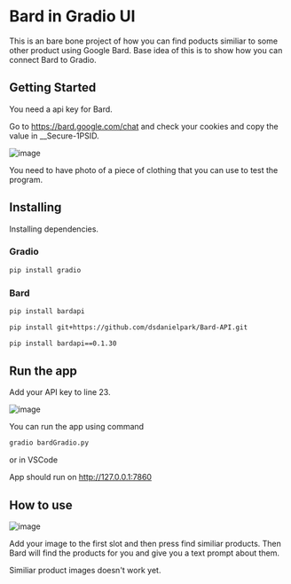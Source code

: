 # Bard in Gradio UI

This is an bare bone project of how you can find poducts similiar to some other product using Google Bard. 
Base idea of this is to show how you can connect Bard to Gradio.

## Getting Started
You need a api key for Bard.

Go to https://bard.google.com/chat and check your cookies and copy the value in __Secure-1PSID.

![image](https://github.com/Rouhis/AIProjectSAM/assets/103174848/66e509db-01b0-4fdb-a68b-2de644dbbd94)


You need to have photo of a piece of clothing that you can use to test the program.

## Installing
Installing dependencies.
### Gradio
```bash
pip install gradio
```
### Bard

```bash
pip install bardapi
```
```bash
pip install git+https://github.com/dsdanielpark/Bard-API.git
```
```bash
pip install bardapi==0.1.30
```
## Run the app
Add your API key to line 23.

![image](https://github.com/Rouhis/AIProjectSAM/assets/103174848/9b01bb86-0d73-4993-93d2-1856bd0e058e)

You can run the app using command
```bash
gradio bardGradio.py
```
or in VSCode

App should run on http://127.0.0.1:7860

## How to use

![image](https://github.com/Rouhis/AIProjectSAM/assets/103174848/64b8b65b-7244-490f-86bc-082c94af05c3)

Add your image to the first slot and then press find similiar products. Then Bard will find the products for you and give you a text prompt about them.

Similiar product images doesn't work yet.


